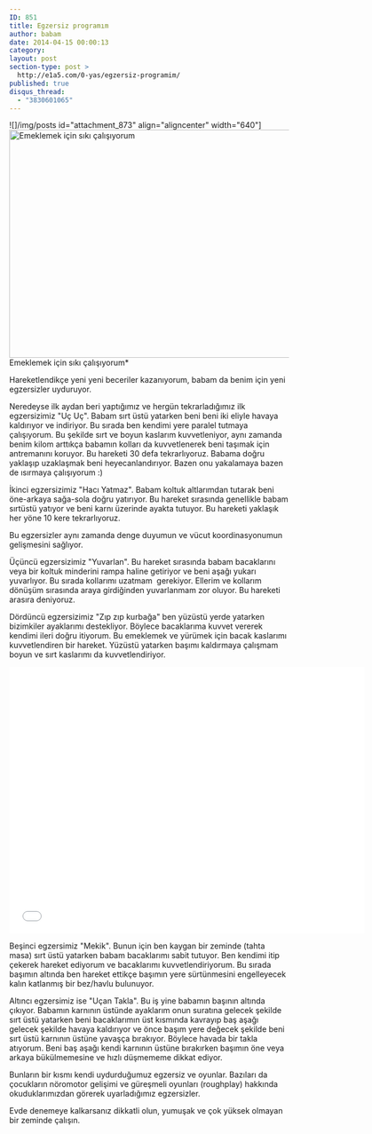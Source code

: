```yaml
---
ID: 851
title: Egzersiz programım
author: babam
date: 2014-04-15 00:00:13
category:
layout: post
section-type: post >
  http://e1a5.com/0-yas/egzersiz-programim/
published: true
disqus_thread:
  - "3830601065"
---
```

![]/img/posts id="attachment_873" align="aligncenter" width="640"]<a href="http://e1a5.com/wp-content/uploads/2014/04/egzersiz.jpg"><img class="wp-image-873 size-full" src="http://e1a5.com/wp-content/uploads/2014/04/egzersiz.jpg" alt="Emeklemek için sıkı çalışıyorum" width="640" height="411" /></a> Emeklemek için sıkı çalışıyorum*

Hareketlendikçe yeni yeni beceriler kazanıyorum, babam da benim için yeni egzersizler uyduruyor.

Neredeyse ilk aydan beri yaptığımız ve hergün tekrarladığımız ilk egzersizimiz "Uç Uç". Babam sırt üstü yatarken beni beni iki eliyle havaya kaldırıyor ve indiriyor. Bu sırada ben kendimi yere paralel tutmaya çalışıyorum. Bu şekilde sırt ve boyun kaslarım kuvvetleniyor, aynı zamanda benim kilom arttıkça babamın kolları da kuvvetlenerek beni taşımak için antremanını koruyor. Bu hareketi 30 defa tekrarlıyoruz. Babama doğru yaklaşıp uzaklaşmak beni heyecanlandırıyor. Bazen onu yakalamaya bazen de ısırmaya çalışıyorum :)

İkinci egzersizimiz "Hacı Yatmaz". Babam koltuk altlarımdan tutarak beni öne-arkaya sağa-sola doğru yatırıyor. Bu hareket sırasında genellikle babam sırtüstü yatıyor ve beni karnı üzerinde ayakta tutuyor. Bu hareketi yaklaşık her yöne 10 kere tekrarlıyoruz.

Bu egzersizler aynı zamanda denge duyumun ve vücut koordinasyonumun gelişmesini sağlıyor.

Üçüncü egzersizimiz "Yuvarlan". Bu hareket sırasında babam bacaklarını veya bir koltuk minderini rampa haline getiriyor ve beni aşağı yukarı yuvarlıyor. Bu sırada kollarımı uzatmam  gerekiyor. Ellerim ve kollarım dönüşüm sırasında araya girdiğinden yuvarlanmam zor oluyor. Bu hareketi arasıra deniyoruz.

Dördüncü egzersizimiz "Zıp zıp kurbağa" ben yüzüstü yerde yatarken bizimkiler ayaklarımı destekliyor. Böylece bacaklarıma kuvvet vererek kendimi ileri doğru itiyorum. Bu emeklemek ve yürümek için bacak kaslarımı kuvvetlendiren bir hareket. Yüzüstü yatarken başımı kaldırmaya çalışmam boyun ve sırt kaslarımı da kuvvetlendiriyor.

<iframe src="//www.youtube.com/embed/g7J1t96bJwM" width="640" height="480" frameborder="0" allowfullscreen="allowfullscreen"></iframe>

Beşinci egzersimiz "Mekik". Bunun için ben kaygan bir zeminde (tahta masa) sırt üstü yatarken babam bacaklarımı sabit tutuyor. Ben kendimi itip çekerek hareket ediyorum ve bacaklarımı kuvvetlendiriyorum. Bu sırada başımın altında ben hareket ettikçe başımın yere sürtünmesini engelleyecek kalın katlanmış bir bez/havlu bulunuyor.

Altıncı egzersimiz ise "Uçan Takla". Bu iş yine babamın başının altında çıkıyor. Babamın karnının üstünde ayaklarım onun suratına gelecek şekilde sırt üstü yatarken beni bacaklarımın üst kısmında kavrayıp baş aşağı gelecek şekilde havaya kaldırıyor ve önce başım yere değecek şekilde beni sırt üstü karnının üstüne yavaşça bırakıyor. Böylece havada bir takla atıyorum. Beni baş aşağı kendi karnının üstüne bırakırken başımın öne veya arkaya bükülmemesine ve hızlı düşmememe dikkat ediyor.

Bunların bir kısmı kendi uydurduğumuz egzersiz ve oyunlar. Bazıları da çocukların nöromotor gelişimi ve güreşmeli oyunları (roughplay) hakkında okuduklarımızdan görerek uyarladığımız egzersizler.

Evde denemeye kalkarsanız dikkatli olun, yumuşak ve çok yüksek olmayan bir zeminde çalışın.

&nbsp;
